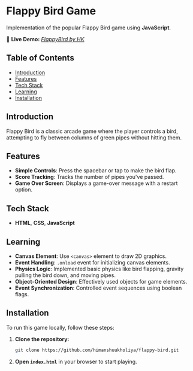 # Flappy Bird Game

Implementation of the popular Flappy Bird game using **JavaScript**.

🔗 **Live Demo:** [*FlappyBird by HK*](https://himanshuukholiya.github.io/flappy-bird/)

## Table of Contents
- [Introduction](#introduction)
- [Features](#features)
- [Tech Stack](#tech-stack)
- [Learning](#learning)
- [Installation](#installation)

## Introduction

Flappy Bird is a classic arcade game where the player controls a bird, attempting to fly between columns of green pipes without hitting them.

## Features

- **Simple Controls**: Press the spacebar or tap to make the bird flap.
- **Score Tracking**: Tracks the number of pipes you've passed.
- **Game Over Screen**: Displays a game-over message with a restart option.

## Tech Stack  
- **HTML**, **CSS**, **JavaScript**  

## Learning

- **Canvas Element**: Use `<canvas>` element to draw 2D graphics.
- **Event Handling**: `.onload` event for initializing canvas elements.
- **Physics Logic**: Implemented basic physics like bird flapping, gravity pulling the bird down, and moving pipes.
- **Object-Oriented Design**: Effectively used objects for game elements.
- **Event Synchronization**: Controlled event sequences using boolean flags.

## Installation

To run this game locally, follow these steps:

1. **Clone the repository:**

   ```bash
   git clone https://github.com/himanshuukholiya/flappy-bird.git
   ```

2. **Open `index.html`** in your browser to start playing.
